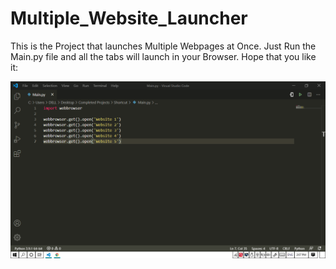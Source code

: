 # Multiple_Website_Launcher
This is the Project that launches Multiple Webpages at Once. Just Run the Main.py file and all the tabs will launch in your Browser. Hope that you like it:

<img src="Code_Screenshot.png"><img>
